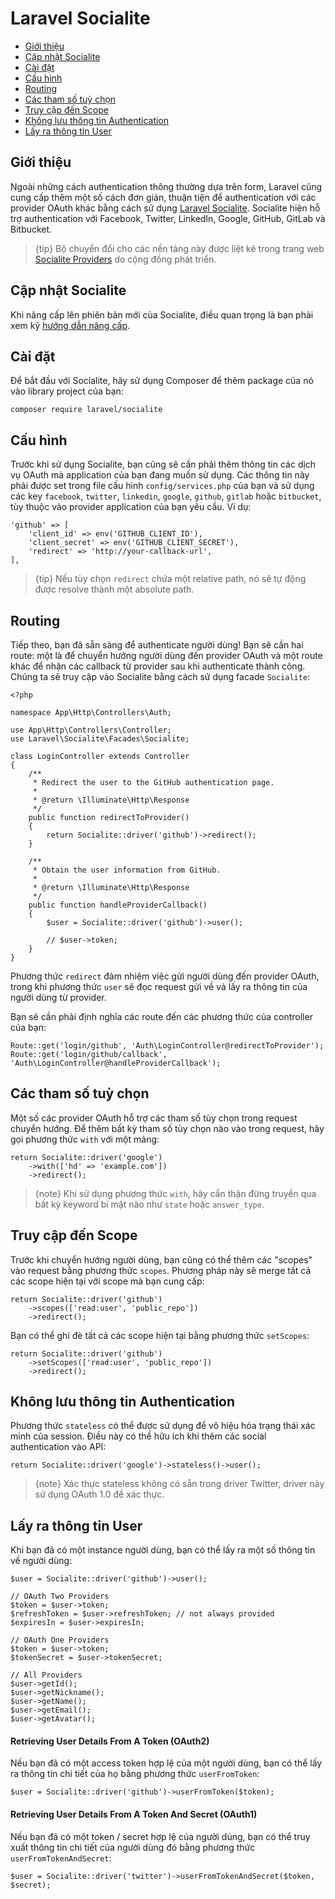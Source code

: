 # Laravel Socialite

- [Giới thiệu](#introduction)
- [Cập nhật Socialite](#upgrading-socialite)
- [Cài đặt](#installation)
- [Cấu hình](#configuration)
- [Routing](#routing)
- [Các tham số tuỳ chọn](#optional-parameters)
- [Truy cập đến Scope](#access-scopes)
- [Không lưu thông tin Authentication](#stateless-authentication)
- [Lấy ra thông tin User](#retrieving-user-details)

<a name="introduction"></a>
## Giới thiệu

Ngoài những cách authentication thông thường dựa trên form, Laravel cũng cung cấp thêm một số cách đơn giản, thuận tiện để authentication với các provider OAuth khác bằng cách sử dụng [Laravel Socialite](https://github.com/laravel/socialite). Socialite hiện hỗ trợ authentication với Facebook, Twitter, LinkedIn, Google, GitHub, GitLab và Bitbucket.

> {tip} Bộ chuyển đổi cho các nền tảng này được liệt kê trong trang web [Socialite Providers](https://socialiteproviders.com/) do cộng đồng phát triển.

<a name="upgrading-socialite"></a>
## Cập nhật Socialite

Khi nâng cấp lên phiên bản mới của Socialite, điều quan trọng là bạn phải xem kỹ [hướng dẫn nâng cấp](https://github.com/laravel/socialite/blob/master/UPGRADE.md).

<a name="installation"></a>
## Cài đặt

Để bắt đầu với Socialite, hãy sử dụng Composer để thêm package của nó vào library project của bạn:

    composer require laravel/socialite

<a name="configuration"></a>
## Cấu hình

Trước khi sử dụng Socialite, bạn cũng sẽ cần phải thêm thông tin các dịch vụ OAuth mà application của bạn đang muốn sử dụng. Các thông tin này phải được set trong file cấu hình `config/services.php` của bạn và sử dụng các key `facebook`, `twitter`, `linkedin`, `google`, `github`, `gitlab` hoặc `bitbucket`, tùy thuộc vào provider application của bạn yêu cầu. Ví dụ:

    'github' => [
        'client_id' => env('GITHUB_CLIENT_ID'),
        'client_secret' => env('GITHUB_CLIENT_SECRET'),
        'redirect' => 'http://your-callback-url',
    ],

> {tip} Nếu tùy chọn `redirect` chứa một relative path, nó sẽ tự động được resolve thành một absolute path.

<a name="routing"></a>
## Routing

Tiếp theo, bạn đã sẵn sàng để authenticate người dùng! Bạn sẽ cần hai route: một là để chuyển hướng người dùng đến provider OAuth và một route khác để nhận các callback từ provider sau khi authenticate thành công. Chúng ta sẽ truy cập vào Socialite bằng cách sử dụng facade `Socialite`:

    <?php

    namespace App\Http\Controllers\Auth;

    use App\Http\Controllers\Controller;
    use Laravel\Socialite\Facades\Socialite;

    class LoginController extends Controller
    {
        /**
         * Redirect the user to the GitHub authentication page.
         *
         * @return \Illuminate\Http\Response
         */
        public function redirectToProvider()
        {
            return Socialite::driver('github')->redirect();
        }

        /**
         * Obtain the user information from GitHub.
         *
         * @return \Illuminate\Http\Response
         */
        public function handleProviderCallback()
        {
            $user = Socialite::driver('github')->user();

            // $user->token;
        }
    }

Phương thức `redirect` đảm nhiệm việc gửi người dùng đến provider OAuth, trong khi phương thức `user` sẽ đọc request gửi về và lấy ra thông tin của người dùng từ provider.

Bạn sẽ cần phải định nghĩa các route đến các phương thức của controller của bạn:

    Route::get('login/github', 'Auth\LoginController@redirectToProvider');
    Route::get('login/github/callback', 'Auth\LoginController@handleProviderCallback');

<a name="optional-parameters"></a>
## Các tham số tuỳ chọn

Một số các provider OAuth hỗ trợ các tham số tùy chọn trong request chuyển hướng. Để thêm bất kỳ tham số tùy chọn nào vào trong request, hãy gọi phương thức `with` với một mảng:

    return Socialite::driver('google')
        ->with(['hd' => 'example.com'])
        ->redirect();

> {note} Khi sử dụng phương thức `with`, hãy cẩn thận đừng truyền qua bất kỳ keyword bí mật nào như `state` hoặc `answer_type`.

<a name="access-scopes"></a>
## Truy cập đến Scope

Trước khi chuyển hướng người dùng, bạn cũng có thể thêm các "scopes" vào request bằng phương thức `scopes`. Phương pháp này sẽ merge tất cả các scope hiện tại với scope mà bạn cung cấp:

    return Socialite::driver('github')
        ->scopes(['read:user', 'public_repo'])
        ->redirect();

Bạn có thể ghi đè tất cả các scope hiện tại bằng phương thức `setScopes`:

    return Socialite::driver('github')
        ->setScopes(['read:user', 'public_repo'])
        ->redirect();

<a name="stateless-authentication"></a>
## Không lưu thông tin Authentication

Phương thức `stateless` có thể được sử dụng để vô hiệu hóa trạng thái xác minh của session. Điều này có thể hữu ích khi thêm các social authentication vào API:

    return Socialite::driver('google')->stateless()->user();

> {note} Xác thực stateless không có sẵn trong driver Twitter, driver này sử dụng OAuth 1.0 để xác thực.

<a name="retrieving-user-details"></a>
## Lấy ra thông tin User

Khi bạn đã có một instance người dùng, bạn có thể lấy ra một số thông tin về người dùng:

    $user = Socialite::driver('github')->user();

    // OAuth Two Providers
    $token = $user->token;
    $refreshToken = $user->refreshToken; // not always provided
    $expiresIn = $user->expiresIn;

    // OAuth One Providers
    $token = $user->token;
    $tokenSecret = $user->tokenSecret;

    // All Providers
    $user->getId();
    $user->getNickname();
    $user->getName();
    $user->getEmail();
    $user->getAvatar();

#### Retrieving User Details From A Token (OAuth2)

Nếu bạn đã có một access token hợp lệ của một người dùng, bạn có thể lấy ra thông tin chi tiết của họ bằng phương thức `userFromToken`:

    $user = Socialite::driver('github')->userFromToken($token);

#### Retrieving User Details From A Token And Secret (OAuth1)

Nếu bạn đã có một token / secret hợp lệ của người dùng, bạn có thể truy xuất thông tin chi tiết của người dùng đó bằng phương thức `userFromTokenAndSecret`:

    $user = Socialite::driver('twitter')->userFromTokenAndSecret($token, $secret);
